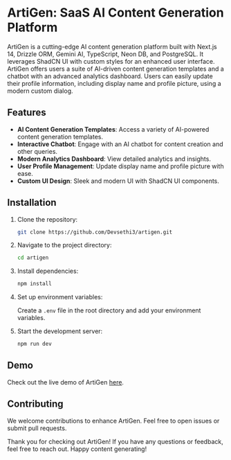 # ArtiGen: SaaS AI Content Generation Platform

ArtiGen is a cutting-edge AI content generation platform built with Next.js 14, Drizzle ORM, Gemini AI, TypeScript, Neon DB, and PostgreSQL. It leverages ShadCN UI with custom styles for an enhanced user interface. ArtiGen offers users a suite of AI-driven content generation templates and a chatbot with an advanced analytics dashboard. Users can easily update their profile information, including display name and profile picture, using a modern custom dialog.

## Features

- **AI Content Generation Templates**: Access a variety of AI-powered content generation templates.
- **Interactive Chatbot**: Engage with an AI chatbot for content creation and other queries.
- **Modern Analytics Dashboard**: View detailed analytics and insights.
- **User Profile Management**: Update display name and profile picture with ease.
- **Custom UI Design**: Sleek and modern UI with ShadCN UI components.

## Installation

1. Clone the repository:

   ```bash
   git clone https://github.com/Devsethi3/artigen.git
   ```

2. Navigate to the project directory:

   ```bash
   cd artigen
   ```

3. Install dependencies:

   ```bash
   npm install
   ```

4. Set up environment variables:

   Create a `.env` file in the root directory and add your environment variables.

5. Start the development server:

   ```bash
   npm run dev
   ```
<!-- 
## Preview

Here are some screenshots of the ArtiGen platform:

1. **Landing Page**

   ![Landing Page](Landing_page_image)

2. **User Dashboard**

   ![User Dashboard](Dashboard_image)

3. **Chatbot**

   ![Chatbot](Chatbot_image)

4. **Templates**

   ![Templates](Templates_image) -->

## Demo

Check out the live demo of ArtiGen [here](https://artigen-nine.vercel.app).

## Contributing

We welcome contributions to enhance ArtiGen. Feel free to open issues or submit pull requests.

Thank you for checking out ArtiGen! If you have any questions or feedback, feel free to reach out. Happy content generating!
